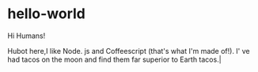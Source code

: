 # hello-world
Hi Humans!

Hubot here,I like Node. js and Coffeescript (that's what I'm made of!).
I' ve had tacos on the moon and find them far superior to Earth tacos.|
